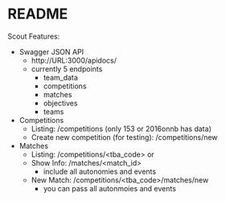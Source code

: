 # README

Scout Features:
- Swagger JSON API
	- http://URL:3000/apidocs/
	- currently 5 endpoints
		- team_data
		- competitions
		- matches
		- objectives
		- teams
- Competitions
	- Listing: /competitions (only 153 or 2016onnb has data)
	- Create new competition (for testing): /competitions/new
- Matches
	- Listing: /competitions/<tba_code> or <id>
	- Show Info: /matches/<match_id>
		- include all autonomies and events
	- New Match: /competitions/<tba_code>/matches/new
		- you can pass all autonmoies and events